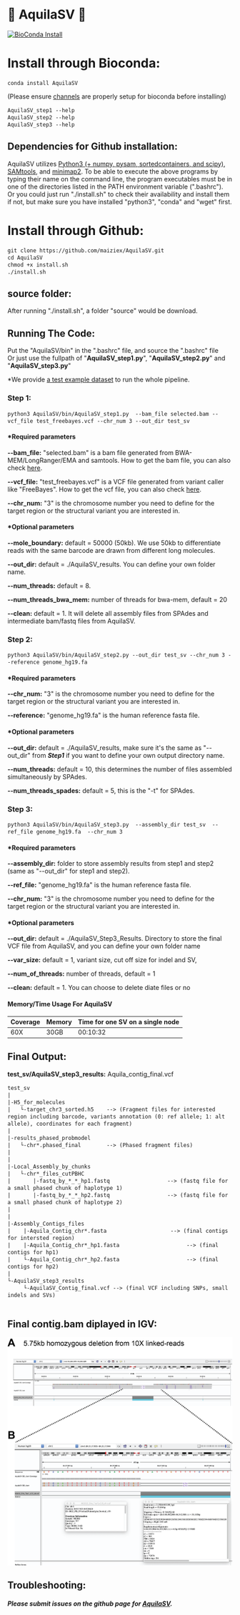 # :milky_way: AquilaSV :eagle: 
[![BioConda Install](https://img.shields.io/conda/dn/bioconda/aquilasv.svg?style=flag&label=BioConda%20install)](https://anaconda.org/bioconda/aquilasv)
# Install through Bioconda:
```
conda install AquilaSV
```
(Please ensure <a href="https://bioconda.github.io/user/install.html#set-up-channels">channels</a> are properly setup for bioconda before installing) 

```
AquilaSV_step1 --help
AquilaSV_step2 --help
AquilaSV_step3 --help
```

## Dependencies for Github installation:
AquilaSV utilizes <a href="https://www.python.org/downloads/">Python3 (+ numpy, pysam, sortedcontainers, and scipy)</a>, <a href="http://samtools.sourceforge.net/">SAMtools</a>, and <a href="https://github.com/lh3/minimap2">minimap2</a>. To be able to execute the above programs by typing their name on the command line, the program executables must be in one of the directories listed in the PATH environment variable (".bashrc"). <br />
Or you could just run "./install.sh" to check their availability and install them if not, but make sure you have installed "python3", "conda" and "wget" first. 

# Install through Github:

```
git clone https://github.com/maiziex/AquilaSV.git
cd AquilaSV
chmod +x install.sh
./install.sh
```


## source folder:
After running "./install.sh", a folder "source" would be download.

## Running The Code:
Put the "AquilaSV/bin" in the ".bashrc" file, and source the ".bashrc" file <br />
Or just use the fullpath of "**AquilaSV_step1.py**", "**AquilaSV_step2.py**" and "**AquilaSV_step3.py**"

*We provide  <a href="https://github.com/maiziex/Aquila_stLFR/blob/master/example_data/run_example_data.md">a test example dataset</a> to run the whole pipeline. 


### Step 1: 
```
python3 AquilaSV/bin/AquilaSV_step1.py  --bam_file selected.bam --vcf_file test_freebayes.vcf --chr_num 3 --out_dir test_sv

```
#### *Required parameters

**--bam_file:** "selected.bam" is a bam file generated from BWA-MEM/LongRanger/EMA and samtools. How to get the bam file, you can also check <a href="https://github.com/maiziezhoulab/AquilaSV/blob/master/src/How_to_get_bam_and_vcf.md">here</a>.

**--vcf_file:** "test_freebayes.vcf" is a VCF file generated from variant caller like "FreeBayes". How to get the vcf file, you can also check <a href="https://github.com/maiziezhoulab/AquilaSV/blob/master/src/How_to_get_bam_and_vcf.md">here</a>. 

**--chr_num:** "3" is the chromosome number you need to define for the target region or the structural variant you are interested in.


#### *Optional parameters
**--mole_boundary:** default = 50000 (50kb). We use 50kb to differentiate reads with the same barcode are drawn from different long molecules. 

**--out_dir:** default = ./AquilaSV_results. You can define your own folder name.

**--num_threads:** default = 8. 

**--num_threads_bwa_mem:** number of threads for bwa-mem, default = 20

**--clean:** default = 1. It will delete all assembly files from SPAdes and intermediate bam/fastq files from AquilaSV.



### Step 2: 
```
python3 AquilaSV/bin/AquilaSV_step2.py --out_dir test_sv --chr_num 3 --reference genome_hg19.fa

```
#### *Required parameters
**--chr_num:** "3" is the chromosome number you need to define for the target region or the structural variant you are interested in.

**--reference:** "genome_hg19.fa" is the human reference fasta file.

#### *Optional parameters
**--out_dir:** default = ./AquilaSV_results, make sure it's the same as "--out_dir" from ***Step1*** if you want to define your own output directory name.

**--num_threads:** default = 10, this determines the number of files assembled simultaneously by SPAdes.  

**--num_threads_spades:** default = 5, this is the "-t" for SPAdes. 



### Step 3: 
```
python3 AquilaSV/bin/AquilaSV_step3.py  --assembly_dir test_sv  --ref_file genome_hg19.fa  --chr_num 3 

```
#### *Required parameters
**--assembly_dir:** folder to store assembly results from step1 and step2 (same as "--out_dir" for step1 and step2).

**--ref_file:** "genome_hg19.fa" is the human reference fasta file.

**--chr_num:** "3" is the chromosome number you need to define for the target region or the structural variant you are interested in.

#### *Optional parameters
**--out_dir:** default = ./AquilaSV_Step3_Results. Directory to store the final VCF file from AquilaSV, and you can define your own folder name

**--var_size:** default = 1, variant size, cut off size for indel and SV, 

**--num_of_threads:** number of threads, default = 1

**--clean:** default = 1. You can choose to delete 
diate files or no



#### Memory/Time Usage For AquilaSV
Coverage| Memory| Time for one SV on a single node 
--- | --- | --- | 
60X | 30GB | 00:10:32 |


## Final Output:
**test_sv/AquilaSV_step3_results:** Aquila_contig_final.vcf
```
test_sv
|
|-H5_for_molecules 
|   └-target_chr3_sorted.h5    --> (Fragment files for interested region including barcode, variants annotation (0: ref allele; 1: alt allele), coordinates for each fragment)
|
|-results_phased_probmodel
|   └-chr*.phased_final        --> (Phased fragment files)
|
|
|-Local_Assembly_by_chunks
|   └-chr*_files_cutPBHC
|       |-fastq_by_*_*_hp1.fastq                  --> (fastq file for a small phased chunk of haplotype 1)
|       |-fastq_by_*_*_hp2.fastq                  --> (fastq file for a small phased chunk of haplotype 2)
|       
|
|-Assembly_Contigs_files
|    |-Aquila_Contig_chr*.fasta                    --> (final contigs for intersted region)
|    |-Aquila_Contig_chr*_hp1.fasta                     --> (final contigs for hp1)
|    └-Aquila_Contig_chr*_hp2.fasta                     --> (final contigs for hp2)
|
└-AquilaSV_step3_results
     └-AquilaSV_Contig_final.vcf --> (final VCF including SNPs, small indels and SVs)
     
```

## Final contig.bam diplayed in IGV:
<p align="center">
	<img src="src/igv.png"  width="800">
</p>


## Troubleshooting:
##### Please submit issues on the github page for <a href="https://github.com/maiziezhoulab/AquilaSV/issues">AquilaSV</a>. 


